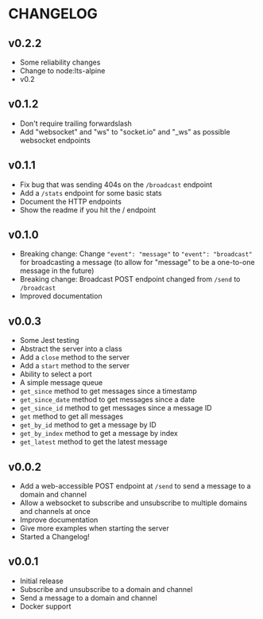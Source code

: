 # CHANGELOG

## v0.2.2
- Some reliability changes
- Change to node:lts-alpine
- v0.2

## v0.1.2
- Don't require trailing forwardslash
- Add "websocket" and "ws" to "socket.io" and "_ws" as possible websocket endpoints

## v0.1.1
- Fix bug that was sending 404s on the `/broadcast` endpoint
- Add a `/stats` endpoint for some basic stats
- Document the HTTP endpoints
- Show the readme if you hit the / endpoint

## v0.1.0
- Breaking change: Change `"event": "message"` to `"event": "broadcast"` for broadcasting a message (to allow for "message" to be a one-to-one message in the future)
- Breaking change: Broadcast POST endpoint changed from `/send` to `/broadcast`
- Improved documentation

## v0.0.3
- Some Jest testing
- Abstract the server into a class
- Add a `close` method to the server
- Add a `start` method to the server
- Ability to select a port
- A simple message queue
- `get_since` method to get messages since a timestamp
- `get_since_date` method to get messages since a date
- `get_since_id` method to get messages since a message ID
- `get` method to get all messages
- `get_by_id` method to get a message by ID
- `get_by_index` method to get a message by index
- `get_latest` method to get the latest message

## v0.0.2
- Add a web-accessible POST endpoint at `/send` to send a message to a domain and channel
- Allow a websocket to subscribe and unsubscribe to multiple domains and channels at once
- Improve documentation
- Give more examples when starting the server
- Started a Changelog!

## v0.0.1
- Initial release
- Subscribe and unsubscribe to a domain and channel
- Send a message to a domain and channel
- Docker support